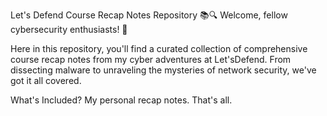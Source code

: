 Let's Defend Course Recap Notes Repository 📚🔍
Welcome, fellow cybersecurity enthusiasts! 👋

Here in this repository, you'll find a curated collection of comprehensive course recap notes from my cyber adventures at Let'sDefend. 
From dissecting malware to unraveling the mysteries of network security, we've got it all covered.

What's Included?
My personal recap notes. That's all.
